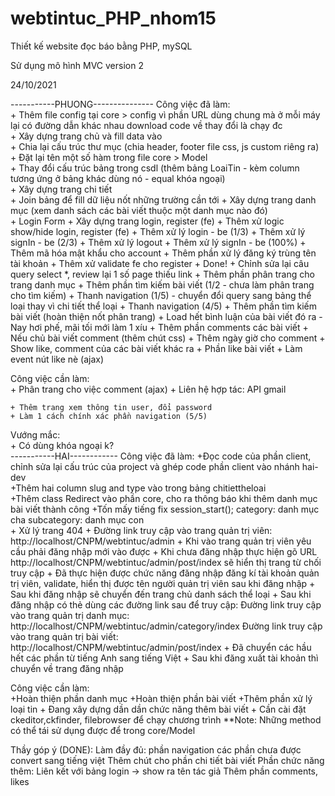 # webtintuc_PHP_nhom15
Thiết kế website đọc báo bằng PHP, mySQL

Sử dụng mô hình MVC version 2

24/10/2021  

-----------PHUONG---------------
Công việc đã làm:  
    + Thêm file config tại core > config vì phần URL dùng chung mà ở mỗi máy lại có đường dẫn khác nhau download code về thay đổi là chạy đc  
    + Xây dựng trang chủ và fill data vào  
    + Chia lại cấu trúc thư mục (chia header, footer file css, js custom riêng ra)  
    + Đặt lại tên một số hàm trong file core > Model  
    + Thay đổi cấu trúc bảng trong csdl (thêm bảng LoaiTin - kèm column tương ứng ở bảng khác dùng nó - equal khóa ngoại)  
    + Xây dựng trang chi tiết  
    + Join bảng để fill dữ liệu nốt những trường cần tới
    + Xây dựng trang danh mục (xem danh sách các bài viết thuộc một danh mục nào đó)  
    + Login Form
        + Xây dựng trang login, register (fe)
        + Thêm xử logic show/hide login, register (fe)
        + Thêm xử lý login - be (1/3)
        + Thêm xử lý signIn - be (2/3)
        + Thêm xử lý logout
        + Thêm xử lý signIn - be (100%)
        + Thêm mã hóa mật khẩu cho account
        + Thêm phần xử lý đăng ký trùng tên tài khoản
        + Thêm xử validate fe cho register
        + Done!
    + Chỉnh sửa lại câu query select *, review lại 1 số page thiếu link
    + Thêm phần phân trang cho trang danh mục
    + Thêm phần tìm kiếm bài viết (1/2 - chưa làm phân trang cho tìm kiếm)
    + Thanh navigation (1/5) - chuyển đổi query sang bảng thể loại thay vì chi tiết thể loại
    + Thanh navigation (4/5)
    + Thêm phần tìm kiếm bài viết (hoàn thiện nốt phân trang)
    + Load hết bình luận của bài viết đó ra - Nay hơi phế, mãi tối mới làm 1 xíu
    + Thêm phần comments các bài viết 
    + Nếu chủ bài viết comment (thêm chút css)
    + Thêm ngày giờ cho comment
    + Show like, comment của các bài viết khác ra
    + Phần like bài viết
    + Làm event nút like nè (ajax)

Công việc cần làm:  
    + Phân trang cho việc comment (ajax)
    + Liên hệ hợp tác: API gmail

    + Thêm trang xem thông tin user, đổi password
    + Làm 1 cách chính xác phần navigation (5/5)
    
Vướng mắc:  
    + Có dùng khóa ngoại k?  
-----------HAI------------
Công việc đã làm: 
    +Đọc code của phần client, chỉnh sửa lại cấu trúc của project và ghép code phần client vào nhánh hai-dev  
    +Thêm hai column slug and type vào trong bảng chitiettheloai  
    +Thêm class Redirect vào phần core, cho ra thông báo khi thêm danh mục bài viết thành công 
    +Tốn mấy tiếng fix session_start();
        category: danh mục cha
        subcategory: danh mục con  
    + Xử lý trang 404
    + Đường link truy cập vào trang quản trị viên: http://localhost/CNPM/webtintuc/admin
    + Khi vào trang quản trị viên yêu cầu phải đăng nhập mới vào được
    + Khi chưa đăng nhập thực hiện gõ URL http://localhost/CNPM/webtintuc/admin/post/index sẽ hiển thị trang từ chối truy cập
    + Đã thực hiện được chức năng đăng nhập đăng kí tài khoản quản trị viên, validate, hiển thị được tên người quản trị viên sau khi đăng nhập
    + Sau khi đăng nhập sẽ chuyển đến trang chủ danh sách thể loại
    + Sau khi đăng nhập có thẻ dùng các đường link sau để truy cập:
    Đường link truy cập vào trang quản trị danh mục: http://localhost/CNPM/webtintuc/admin/category/index
    Đường link truy cập vào trang quản trị bài viết: http://localhost/CNPM/webtintuc/admin/post/index
    + Đã chuyển các hầu hết các phần từ tiếng Anh sang tiếng Việt
    + Sau khi đăng xuất tài khoản thì chuyển về trang đăng nhập
    
Công việc cần làm:  
    +Hoàn thiện phần danh mục
    +Hoàn thiện phần bài viết
    +Thêm phần xử lý loại tin
    + Đang xây dựng dần dần chức năng thêm bài viết
    + Cần cài đặt ckeditor,ckfinder, filebrowser để chạy chương trình
**Note: 
Những method có thể tái sử dụng được để trong core/Model  

Thầy góp ý (DONE):
    Làm đầy đủ:
        phần navigation
        các phần chưa được convert sang tiếng việt
        Thêm chút cho phần chi tiết bài viết
    Phần chức năng thêm:
        Liên kết với bảng login -> show ra tên tác giả
        Thêm phần comments, likes
